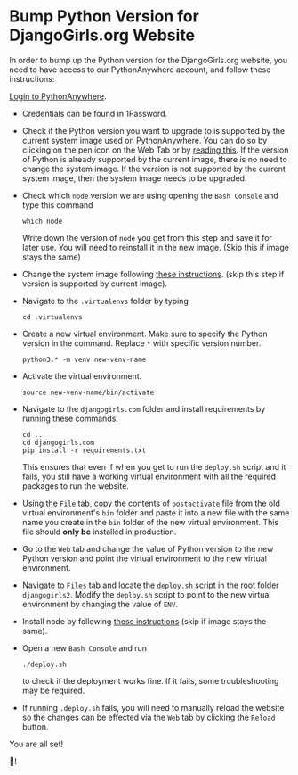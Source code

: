 # Bump Python Version for DjangoGirls.org Website

In order to bump up the Python version for the DjangoGirls.org website, you 
need to have access to our PythonAnywhere account, and follow these instructions:

[Login to PythonAnywhere](https://www.pythonanywhere.com/user/djangogirls2/consoles/). 
* Credentials can be found in 1Password.

* Check if the Python version you want to upgrade to is supported by the current
system image used on PythonAnywhere. 
You can do so by clicking on the pen icon on the Web Tab or by 
[reading this](https://help.pythonanywhere.com/pages/ChangingSystemImage#available-python-versions-for-system-images).
 If the version of Python is already supported by the current image, there is 
 no need to change the system image. 
 If the version is not supported by the current system image, then the system
 image needs to be upgraded. 

* Check which `node` version we are using opening the `Bash Console` and 
type this command

  ```which node```

  Write down the version of `node` you get from this step and save it for later 
use. You will need to reinstall it in the new image. (Skip this if image stays the same)

* Change the system image following 
[these instructions](https://help.pythonanywhere.com/pages/ChangingSystemImage#available-python-versions-for-system-images). 
(skip this step if version is supported by current image).

* Navigate to the `.virtualenvs` folder by typing 

    ```cd .virtualenvs```
    
* Create a new virtual environment. Make sure to specify the Python version in 
the command. Replace `*` with specific version number.

    ```python3.* -m venv new-venv-name```

* Activate the virtual environment.

    ```source new-venv-name/bin/activate```

* Navigate to the `djangogirls.com` folder and  install requirements by 
running these commands.
 
    ```
    cd ..
    cd djangogirls.com
    pip install -r requirements.txt
    ```

    This ensures that even if when you get to run the ```deploy.sh``` script and
it fails, you still have a working virtual environment with all the required 
packages to run the website.

* Using the `File` tab, copy the contents of `postactivate` file from the old virtual environment's `bin` folder and
paste it into a new file with the same name you create in the `bin` folder 
of the new virtual environment. 
This file should **only be** installed in production.

* Go to the `Web` tab and change the value of Python version to the new Python
 version and point the virtual environment to the new virtual environment.

* Navigate to `Files` tab and locate the `deploy.sh` script in the root folder
`djangogirls2`. 
Modify the `deploy.sh` script to point to the new virtual environment
by changing the value of `ENV`.

* Install node by following 
[these instructions](https://help.pythonanywhere.com/pages/Node/) (skip if 
image stays the same).

* Open a new `Bash Console` and run 

    ```./deploy.sh``` 

    to check if the deployment works fine. If it fails, some troubleshooting may 
    be required.
    
* If running `.deploy.sh` fails, you will need to manually reload the website
so the changes can be effected via the `Web` tab by clicking the `Reload` 
button.

You are all set! 

:tada:!

